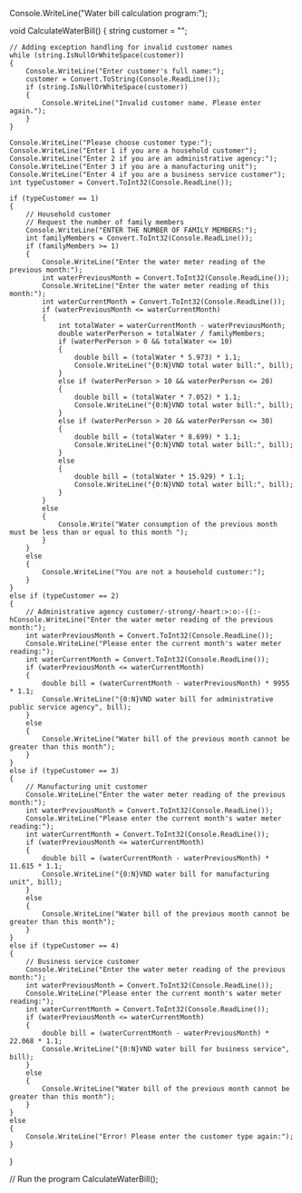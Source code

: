 Console.WriteLine("Water bill calculation program:");

void CalculateWaterBill()
{
    string customer = "";

    // Adding exception handling for invalid customer names
    while (string.IsNullOrWhiteSpace(customer))
    {
        Console.WriteLine("Enter customer's full name:");
        customer = Convert.ToString(Console.ReadLine());
        if (string.IsNullOrWhiteSpace(customer))
        {
            Console.WriteLine("Invalid customer name. Please enter again.");
        }
    }

    Console.WriteLine("Please choose customer type:");
    Console.WriteLine("Enter 1 if you are a household customer");
    Console.WriteLine("Enter 2 if you are an administrative agency:");
    Console.WriteLine("Enter 3 if you are a manufacturing unit");
    Console.WriteLine("Enter 4 if you are a business service customer");
    int typeCustomer = Convert.ToInt32(Console.ReadLine());

    if (typeCustomer == 1)
    {
        // Household customer
        // Request the number of family members
        Console.WriteLine("ENTER THE NUMBER OF FAMILY MEMBERS:");
        int familyMembers = Convert.ToInt32(Console.ReadLine());
        if (familyMembers >= 1)
        {
            Console.WriteLine("Enter the water meter reading of the previous month:");
            int waterPreviousMonth = Convert.ToInt32(Console.ReadLine());
            Console.WriteLine("Enter the water meter reading of this month:"); 
            int waterCurrentMonth = Convert.ToInt32(Console.ReadLine());
            if (waterPreviousMonth <= waterCurrentMonth)
            {
                int totalWater = waterCurrentMonth - waterPreviousMonth;
                double waterPerPerson = totalWater / familyMembers;
                if (waterPerPerson > 0 && totalWater <= 10)
                {
                    double bill = (totalWater * 5.973) * 1.1;
                    Console.WriteLine("{0:N}VND total water bill:", bill);
                }
                else if (waterPerPerson > 10 && waterPerPerson <= 20)
                {
                    double bill = (totalWater * 7.052) * 1.1;
                    Console.WriteLine("{0:N}VND total water bill:", bill);
                }
                else if (waterPerPerson > 20 && waterPerPerson <= 30)
                {
                    double bill = (totalWater * 8.699) * 1.1;
                    Console.WriteLine("{0:N}VND total water bill:", bill);
                }
                else
                {
                    double bill = (totalWater * 15.929) * 1.1;
                    Console.WriteLine("{0:N}VND total water bill:", bill);
                }
            }
            else
            {
                Console.Write("Water consumption of the previous month must be less than or equal to this month ");
            }
        }
        else
        {
            Console.WriteLine("You are not a household customer:");
        }
    }
    else if (typeCustomer == 2)
    {
        // Administrative agency customer/-strong/-heart:>:o:-((:-hConsole.WriteLine("Enter the water meter reading of the previous month:");
        int waterPreviousMonth = Convert.ToInt32(Console.ReadLine());
        Console.WriteLine("Please enter the current month's water meter reading:");
        int waterCurrentMonth = Convert.ToInt32(Console.ReadLine());
        if (waterPreviousMonth <= waterCurrentMonth)
        {
            double bill = (waterCurrentMonth - waterPreviousMonth) * 9955 * 1.1;
            Console.WriteLine("{0:N}VND water bill for administrative public service agency", bill);
        }
        else
        {
            Console.WriteLine("Water bill of the previous month cannot be greater than this month");
        }
    }
    else if (typeCustomer == 3)
    {
        // Manufacturing unit customer
        Console.WriteLine("Enter the water meter reading of the previous month:");
        int waterPreviousMonth = Convert.ToInt32(Console.ReadLine());
        Console.WriteLine("Please enter the current month's water meter reading:");
        int waterCurrentMonth = Convert.ToInt32(Console.ReadLine());
        if (waterPreviousMonth <= waterCurrentMonth)
        {
            double bill = (waterCurrentMonth - waterPreviousMonth) * 11.615 * 1.1;
            Console.WriteLine("{0:N}VND water bill for manufacturing unit", bill);
        }
        else
        {
            Console.WriteLine("Water bill of the previous month cannot be greater than this month");
        }
    }
    else if (typeCustomer == 4)
    {
        // Business service customer
        Console.WriteLine("Enter the water meter reading of the previous month:");
        int waterPreviousMonth = Convert.ToInt32(Console.ReadLine());
        Console.WriteLine("Please enter the current month's water meter reading:");
        int waterCurrentMonth = Convert.ToInt32(Console.ReadLine());
        if (waterPreviousMonth <= waterCurrentMonth)
        {
            double bill = (waterCurrentMonth - waterPreviousMonth) * 22.068 * 1.1;
            Console.WriteLine("{0:N}VND water bill for business service", bill);
        }
        else
        {
            Console.WriteLine("Water bill of the previous month cannot be greater than this month");
        }
    }
    else
    {
        Console.WriteLine("Error! Please enter the customer type again:");
    }
}

// Run the program
CalculateWaterBill(); 
